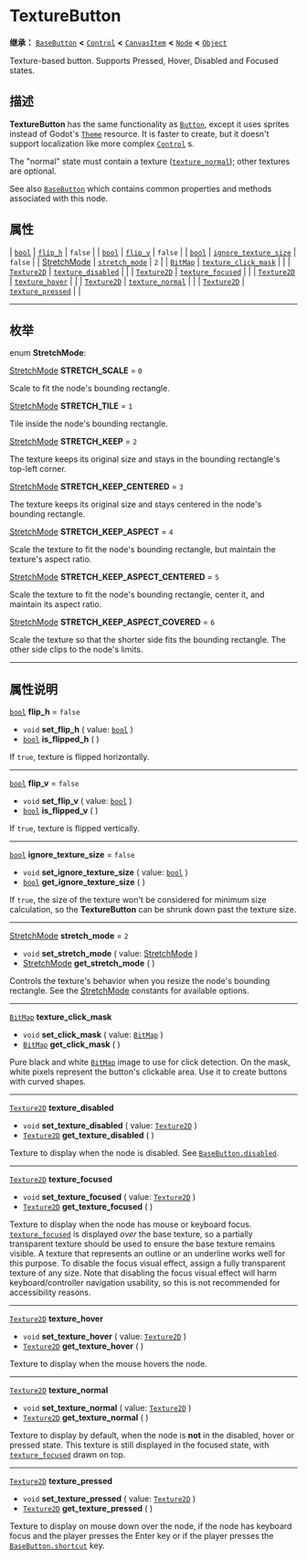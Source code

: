 <!-- ⚠ 请勿编辑本文件 ⚠ -->
<!-- 本文档使用脚本从 WeDot 引擎源码仓库生成。 -->
<!-- 生成脚本：https://github.com/WeDot-Engine/WeDot/tree/4.3/doc/tools/make_md.py； -->
<!-- 原文件：https://github.com/WeDot-Engine/WeDot/tree/4.3/doc/classes/TextureButton.xml。 -->

<div id="_class_texturebutton"></div>

# TextureButton

**继承：** [`BaseButton`](class_basebutton.md) **<** [`Control`](class_control.md) **<** [`CanvasItem`](class_canvasitem.md) **<** [`Node`](class_node.md) **<** [`Object`](class_object.md)

Texture-based button. Supports Pressed, Hover, Disabled and Focused states.

## 描述

**TextureButton** has the same functionality as [`Button`](class_button.md), except it uses sprites instead of Godot's [`Theme`](class_theme.md) resource. It is faster to create, but it doesn't support localization like more complex [`Control`](class_control.md) s.

The "normal" state must contain a texture ([`texture_normal`](#class_texturebutton_property_texture_normal)); other textures are optional.

See also [`BaseButton`](class_basebutton.md) which contains common properties and methods associated with this node.

## 属性

| [`bool`](class_bool.md)                        | [`flip_h`](#class_texturebutton_property_flip_h)                           | ``false`` |
| [`bool`](class_bool.md)                        | [`flip_v`](#class_texturebutton_property_flip_v)                           | ``false`` |
| [`bool`](class_bool.md)                        | [`ignore_texture_size`](#class_texturebutton_property_ignore_texture_size) | ``false`` |
| [StretchMode](#enum_texturebutton_stretchmode) | [`stretch_mode`](#class_texturebutton_property_stretch_mode)               | ``2``     |
| [`BitMap`](class_bitmap.md)                    | [`texture_click_mask`](#class_texturebutton_property_texture_click_mask)   |           |
| [`Texture2D`](class_texture2d.md)              | [`texture_disabled`](#class_texturebutton_property_texture_disabled)       |           |
| [`Texture2D`](class_texture2d.md)              | [`texture_focused`](#class_texturebutton_property_texture_focused)         |           |
| [`Texture2D`](class_texture2d.md)              | [`texture_hover`](#class_texturebutton_property_texture_hover)             |           |
| [`Texture2D`](class_texture2d.md)              | [`texture_normal`](#class_texturebutton_property_texture_normal)           |           |
| [`Texture2D`](class_texture2d.md)              | [`texture_pressed`](#class_texturebutton_property_texture_pressed)         |           |

<!-- rst-class:: classref-section-separator -->

---

## 枚举

<div id="_class_enum_texturebutton_stretchmode"></div>

enum **StretchMode**: <div id="enum_texturebutton_stretchmode"></div>

<div id="_class_texturebutton_constant_stretch_scale"></div>

[StretchMode](#enum_texturebutton_stretchmode) **STRETCH_SCALE** = ``0``

Scale to fit the node's bounding rectangle.

<div id="_class_texturebutton_constant_stretch_tile"></div>

[StretchMode](#enum_texturebutton_stretchmode) **STRETCH_TILE** = ``1``

Tile inside the node's bounding rectangle.

<div id="_class_texturebutton_constant_stretch_keep"></div>

[StretchMode](#enum_texturebutton_stretchmode) **STRETCH_KEEP** = ``2``

The texture keeps its original size and stays in the bounding rectangle's top-left corner.

<div id="_class_texturebutton_constant_stretch_keep_centered"></div>

[StretchMode](#enum_texturebutton_stretchmode) **STRETCH_KEEP_CENTERED** = ``3``

The texture keeps its original size and stays centered in the node's bounding rectangle.

<div id="_class_texturebutton_constant_stretch_keep_aspect"></div>

[StretchMode](#enum_texturebutton_stretchmode) **STRETCH_KEEP_ASPECT** = ``4``

Scale the texture to fit the node's bounding rectangle, but maintain the texture's aspect ratio.

<div id="_class_texturebutton_constant_stretch_keep_aspect_centered"></div>

[StretchMode](#enum_texturebutton_stretchmode) **STRETCH_KEEP_ASPECT_CENTERED** = ``5``

Scale the texture to fit the node's bounding rectangle, center it, and maintain its aspect ratio.

<div id="_class_texturebutton_constant_stretch_keep_aspect_covered"></div>

[StretchMode](#enum_texturebutton_stretchmode) **STRETCH_KEEP_ASPECT_COVERED** = ``6``

Scale the texture so that the shorter side fits the bounding rectangle. The other side clips to the node's limits.

<!-- rst-class:: classref-section-separator -->

---

## 属性说明

<div id="_class_texturebutton_property_flip_h"></div>

[`bool`](class_bool.md) **flip_h** = ``false`` <div id="class_texturebutton_property_flip_h"></div>

- `void` **set_flip_h** ( value: [`bool`](class_bool.md) )
- [`bool`](class_bool.md) **is_flipped_h** ( )

If `true`, texture is flipped horizontally.

<!-- rst-class:: classref-item-separator -->

---

<div id="_class_texturebutton_property_flip_v"></div>

[`bool`](class_bool.md) **flip_v** = ``false`` <div id="class_texturebutton_property_flip_v"></div>

- `void` **set_flip_v** ( value: [`bool`](class_bool.md) )
- [`bool`](class_bool.md) **is_flipped_v** ( )

If `true`, texture is flipped vertically.

<!-- rst-class:: classref-item-separator -->

---

<div id="_class_texturebutton_property_ignore_texture_size"></div>

[`bool`](class_bool.md) **ignore_texture_size** = ``false`` <div id="class_texturebutton_property_ignore_texture_size"></div>

- `void` **set_ignore_texture_size** ( value: [`bool`](class_bool.md) )
- [`bool`](class_bool.md) **get_ignore_texture_size** ( )

If `true`, the size of the texture won't be considered for minimum size calculation, so the **TextureButton** can be shrunk down past the texture size.

<!-- rst-class:: classref-item-separator -->

---

<div id="_class_texturebutton_property_stretch_mode"></div>

[StretchMode](#enum_texturebutton_stretchmode) **stretch_mode** = ``2`` <div id="class_texturebutton_property_stretch_mode"></div>

- `void` **set_stretch_mode** ( value: [StretchMode](#enum_texturebutton_stretchmode) )
- [StretchMode](#enum_texturebutton_stretchmode) **get_stretch_mode** ( )

Controls the texture's behavior when you resize the node's bounding rectangle. See the [StretchMode](#enum_texturebutton_stretchmode) constants for available options.

<!-- rst-class:: classref-item-separator -->

---

<div id="_class_texturebutton_property_texture_click_mask"></div>

[`BitMap`](class_bitmap.md) **texture_click_mask** <div id="class_texturebutton_property_texture_click_mask"></div>

- `void` **set_click_mask** ( value: [`BitMap`](class_bitmap.md) )
- [`BitMap`](class_bitmap.md) **get_click_mask** ( )

Pure black and white [`BitMap`](class_bitmap.md) image to use for click detection. On the mask, white pixels represent the button's clickable area. Use it to create buttons with curved shapes.

<!-- rst-class:: classref-item-separator -->

---

<div id="_class_texturebutton_property_texture_disabled"></div>

[`Texture2D`](class_texture2d.md) **texture_disabled** <div id="class_texturebutton_property_texture_disabled"></div>

- `void` **set_texture_disabled** ( value: [`Texture2D`](class_texture2d.md) )
- [`Texture2D`](class_texture2d.md) **get_texture_disabled** ( )

Texture to display when the node is disabled. See [`BaseButton.disabled`](#class_basebutton_property_disabled).

<!-- rst-class:: classref-item-separator -->

---

<div id="_class_texturebutton_property_texture_focused"></div>

[`Texture2D`](class_texture2d.md) **texture_focused** <div id="class_texturebutton_property_texture_focused"></div>

- `void` **set_texture_focused** ( value: [`Texture2D`](class_texture2d.md) )
- [`Texture2D`](class_texture2d.md) **get_texture_focused** ( )

Texture to display when the node has mouse or keyboard focus. [`texture_focused`](#class_texturebutton_property_texture_focused) is displayed *over* the base texture, so a partially transparent texture should be used to ensure the base texture remains visible. A texture that represents an outline or an underline works well for this purpose. To disable the focus visual effect, assign a fully transparent texture of any size. Note that disabling the focus visual effect will harm keyboard/controller navigation usability, so this is not recommended for accessibility reasons.

<!-- rst-class:: classref-item-separator -->

---

<div id="_class_texturebutton_property_texture_hover"></div>

[`Texture2D`](class_texture2d.md) **texture_hover** <div id="class_texturebutton_property_texture_hover"></div>

- `void` **set_texture_hover** ( value: [`Texture2D`](class_texture2d.md) )
- [`Texture2D`](class_texture2d.md) **get_texture_hover** ( )

Texture to display when the mouse hovers the node.

<!-- rst-class:: classref-item-separator -->

---

<div id="_class_texturebutton_property_texture_normal"></div>

[`Texture2D`](class_texture2d.md) **texture_normal** <div id="class_texturebutton_property_texture_normal"></div>

- `void` **set_texture_normal** ( value: [`Texture2D`](class_texture2d.md) )
- [`Texture2D`](class_texture2d.md) **get_texture_normal** ( )

Texture to display by default, when the node is **not** in the disabled, hover or pressed state. This texture is still displayed in the focused state, with [`texture_focused`](#class_texturebutton_property_texture_focused) drawn on top.

<!-- rst-class:: classref-item-separator -->

---

<div id="_class_texturebutton_property_texture_pressed"></div>

[`Texture2D`](class_texture2d.md) **texture_pressed** <div id="class_texturebutton_property_texture_pressed"></div>

- `void` **set_texture_pressed** ( value: [`Texture2D`](class_texture2d.md) )
- [`Texture2D`](class_texture2d.md) **get_texture_pressed** ( )

Texture to display on mouse down over the node, if the node has keyboard focus and the player presses the Enter key or if the player presses the [`BaseButton.shortcut`](#class_basebutton_property_shortcut) key.

[^virtual]: 本方法通常需要用户覆盖才能生效。
[^const]: 本方法无副作用，不会修改该实例的任何成员变量。
[^vararg]: 本方法除了能接受在此处描述的参数外，还能够继续接受任意数量的参数。
[^constructor]: 本方法用于构造某个类型。
[^static]: 调用本方法无需实例，可直接使用类名进行调用。
[^operator]: 本方法描述的是使用本类型作为左操作数的有效运算符。
[^bitfield]: 这个值是由下列位标志构成位掩码的整数。
[^void]: 无返回值。
